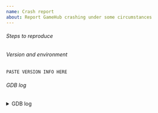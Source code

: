 ```yaml
---
name: Crash report
about: Report GameHub crashing under some circumstances
---
```


<!--
Before creating the issue, please make sure that...

* You are using the latest version of GameHub (active development happens in the dev branch).
* Your version of GameHub is compiled with optimization turned off (see here: https://github.com/tkashkin/GameHub/issues/162 for more info)
* There isn't already an open issue for your problem.

If you have multiple unrelated problems, create separate issues rather than combining them into one.

Note that leaving sections blank or being vague will make it difficult to understand and fix the problem.
-->

###### Steps to reproduce



###### Version and environment

<!-- Paste output of `com.github.tkashkin.gamehub -v` below: -->
```
PASTE VERSION INFO HERE
```

###### GDB log

<!--
To get the GDB log, follow these steps:

1. Close GameHub if it's running.
2. Run this in your terminal:
"gdb -ex 'set args --debug' -ex 'set pagination off' -ex run com.github.tkashkin.gamehub"
3. Once the app has crashed (become unresponsive), type "bt full" (and press enter) to get a backtrace.
4. type "q" to quit the debugger (or "c" to continue until the app quits)
5. Copy the log and paste below
-->

<details>
<summary>GDB log</summary>

```
PASTE LOG HERE
```

</details>
